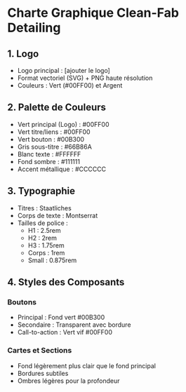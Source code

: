 # Charte Graphique Clean-Fab Detailing

## 1. Logo
- Logo principal : [ajouter le logo]
- Format vectoriel (SVG) + PNG haute résolution
- Couleurs : Vert (#00FF00) et Argent

## 2. Palette de Couleurs
- Vert principal (Logo) : #00FF00
- Vert titre/liens : #00FF00
- Vert bouton : #00B300
- Gris sous-titre : #66B86A
- Blanc texte : #FFFFFF
- Fond sombre : #111111
- Accent métallique : #CCCCCC

## 3. Typographie
- Titres : Staatliches
- Corps de texte : Montserrat
- Tailles de police :
  * H1 : 2.5rem
  * H2 : 2rem
  * H3 : 1.75rem
  * Corps : 1rem
  * Small : 0.875rem

## 4. Styles des Composants
### Boutons
- Principal : Fond vert #00B300
- Secondaire : Transparent avec bordure
- Call-to-action : Vert vif #00FF00

### Cartes et Sections
- Fond légèrement plus clair que le fond principal
- Bordures subtiles
- Ombres légères pour la profondeur
